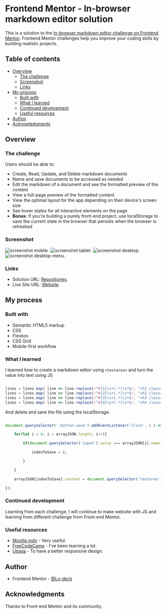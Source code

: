 # Frontend Mentor - In-browser markdown editor solution

This is a solution to the [In-browser markdown editor challenge on Frontend Mentor](https://www.frontendmentor.io/challenges/inbrowser-markdown-editor-r16TrrQX9). Frontend Mentor challenges help you improve your coding skills by building realistic projects. 

## Table of contents

- [Overview](#overview)
  - [The challenge](#the-challenge)
  - [Screenshot](#screenshot)
  - [Links](#links)
- [My process](#my-process)
  - [Built with](#built-with)
  - [What I learned](#what-i-learned)
  - [Continued development](#continued-development)
  - [Useful resources](#useful-resources)
- [Author](#author)
- [Acknowledgments](#acknowledgments)


## Overview

### The challenge

Users should be able to:

- Create, Read, Update, and Delete markdown documents
- Name and save documents to be accessed as needed
- Edit the markdown of a document and see the formatted preview of the content
- View a full-page preview of the formatted content
- View the optimal layout for the app depending on their device's screen size
- See hover states for all interactive elements on the page
- **Bonus**: If you're building a purely front-end project, use localStorage to save the current state in the browser that persists when the browser is refreshed


### Screenshot

![screenshot mobile](https://github.com/Lo-Deck/In-browser-markdown-editor/blob/main/screenshot/In-browser%20markdown%20editor-mobile.png).
![screenshot tablet](https://github.com/Lo-Deck/In-browser-markdown-editor/blob/main/screenshot/In-browser%20markdown%20editor-tablet.png).
![screenshot desktop](https://github.com/Lo-Deck/In-browser-markdown-editor/blob/main/screenshot/In-browser%20markdown%20editor-desktop.png).
![screenshot desktop-menu](https://github.com/Lo-Deck/In-browser-markdown-editor/blob/main/screenshot/In-browser%20markdown%20editor-desktop-menu.png).

### Links

- Solution URL: [Repositories](https://github.com/Lo-Deck/In-browser-markdown-editor).
- Live Site URL: [Website](https://lo-deck.github.io/In-browser-markdown-editor/).

## My process

### Built with

- Semantic HTML5 markup
- CSS
- Flexbox
- CSS Grid
- Mobile-first workflow


### What I learned

I learned how to create a markdown editor using `<textarea>` and turn the value into text using JS 

```js

lines = lines.map( line => line.replace(/^#{1}\s+(.*)\s*$/, "<h1 class='roboto-slab-bold markdown-main-title'>$1</h1>"));
lines = lines.map( line => line.replace(/^#{2}\s+(.*)\s*$/, "<h2 class='roboto-slab-light sub-titleH2'>$1</h2>"));
lines = lines.map( line => line.replace(/^#{3}\s+(.*)\s*$/, "<h3 class='roboto-slab-bold sub-titleH3'>$1</h3>"));
lines = lines.map( line => line.replace(/^#{4}\s+(.*)\s*$/, "<h4 class='roboto-slab-bold sub-titleH4'>$1</h4>"));

```
And delete and save the file using the localStorage.

```js

document.querySelector('.button-save').addEventListener('click', ( ) => {

    for(let i = 0; i < arrayJSON.length; i++){

        if(document.querySelector('input').value === arrayJSON[i].name){

            indexToSave = i;

        }

    }

    arrayJSON[indexToSave].content = document.querySelector('textarea').value; 

});

```

### Continued development

Learning from each challenge, I will continue to make website with JS and learning from different challenge from Front-end Mentor.


### Useful resources

- [Mozilla mdn](https://developer.mozilla.org/) - Very useful.
- [FreeCodeCamp](https://www.freecodecamp.org/) - I've been learning a lot.
- [Utopia](https://utopia.fyi/) - To have a better responsive design.


## Author

- Frontend Mentor - [@Lo-deck](https://www.frontendmentor.io/profile/Lo-Deck)


## Acknowledgments

Thanks to Front-end Mentor and its community.